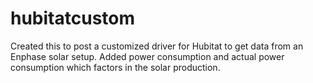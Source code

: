 # hubitatcustom
Created this to post a customized driver for Hubitat to get data from an Enphase solar setup.  Added power consumption and actual power consumption which factors in the solar production. 
